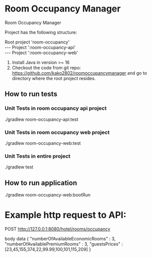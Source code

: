 # Room Occupancy Manager
Room Occupancy Manager

Project has the following structure:

Root project 'room-occupancy' <br/>
--- Project ':room-occupancy-api' <br/>
--- Project ':room-occupancy-web' <br/>

1. Install Java in version >= 16
2. Checkout the code from git repo: https://github.com/kako2802/roomoccupancymanager and 
   go to directory where the root project resides.

## How to run tests
###  Unit Tests in room occupancy api project
./gradlew room-occupancy-api:test

###  Unit Tests in room occupancy web project
./gradlew room-occupancy-web:test

###  Unit Tests in entire project
./gradlew test

## How to run application
./gradlew room-occupancy-web:bootRun

# Example http request to API:

POST http://127.0.0.1:8080/hotel/rooms/occupancy

body data
{
"numberOfAvailableEconomicRooms" : 3,
"numberOfAvailablePremiumRooms" : 3,
"guestsPrices" : [23,45,155,374,22,99.99,100,101,115,209]
}
